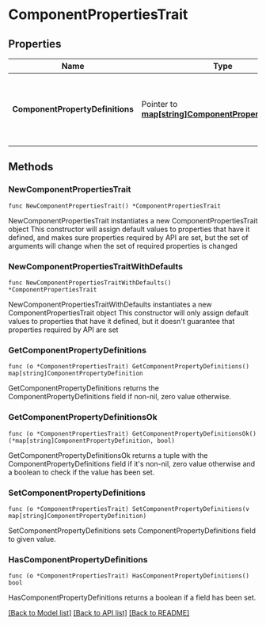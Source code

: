 # ComponentPropertiesTrait

## Properties

Name | Type | Description | Notes
------------ | ------------- | ------------- | -------------
**ComponentPropertyDefinitions** | Pointer to [**map[string]ComponentPropertyDefinition**](ComponentPropertyDefinition.md) | A mapping of name to &#x60;ComponentPropertyDefinition&#x60; for every component property on this component. Each property has a type, defaultValue, and other optional values. | [optional] 

## Methods

### NewComponentPropertiesTrait

`func NewComponentPropertiesTrait() *ComponentPropertiesTrait`

NewComponentPropertiesTrait instantiates a new ComponentPropertiesTrait object
This constructor will assign default values to properties that have it defined,
and makes sure properties required by API are set, but the set of arguments
will change when the set of required properties is changed

### NewComponentPropertiesTraitWithDefaults

`func NewComponentPropertiesTraitWithDefaults() *ComponentPropertiesTrait`

NewComponentPropertiesTraitWithDefaults instantiates a new ComponentPropertiesTrait object
This constructor will only assign default values to properties that have it defined,
but it doesn't guarantee that properties required by API are set

### GetComponentPropertyDefinitions

`func (o *ComponentPropertiesTrait) GetComponentPropertyDefinitions() map[string]ComponentPropertyDefinition`

GetComponentPropertyDefinitions returns the ComponentPropertyDefinitions field if non-nil, zero value otherwise.

### GetComponentPropertyDefinitionsOk

`func (o *ComponentPropertiesTrait) GetComponentPropertyDefinitionsOk() (*map[string]ComponentPropertyDefinition, bool)`

GetComponentPropertyDefinitionsOk returns a tuple with the ComponentPropertyDefinitions field if it's non-nil, zero value otherwise
and a boolean to check if the value has been set.

### SetComponentPropertyDefinitions

`func (o *ComponentPropertiesTrait) SetComponentPropertyDefinitions(v map[string]ComponentPropertyDefinition)`

SetComponentPropertyDefinitions sets ComponentPropertyDefinitions field to given value.

### HasComponentPropertyDefinitions

`func (o *ComponentPropertiesTrait) HasComponentPropertyDefinitions() bool`

HasComponentPropertyDefinitions returns a boolean if a field has been set.


[[Back to Model list]](../README.md#documentation-for-models) [[Back to API list]](../README.md#documentation-for-api-endpoints) [[Back to README]](../README.md)


